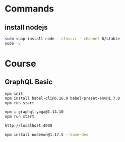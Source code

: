 # Commands

## install nodejs

```bash
sudo snap install node --classic --channel 8/stable
node -v
```

# Course 

## GraphQL Basic

```bash
npm init
npm install babel-cli@6.26.0 babel-preset-env@1.7.0
npm run start

npm i graphql-yoga@1.14.10
npm run start

http://localhost:4000

npm install nodemon@1.17.5 --save-dev
```